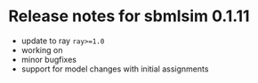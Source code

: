 # Release notes for sbmlsim 0.1.11

- update to ray `ray>=1.0`
- working on 
- minor bugfixes
- support for model changes with initial assignments
